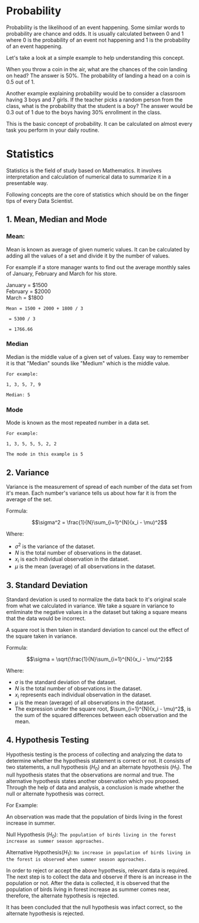# Probability

Probability is the likelihood of an event happening. Some similar words to probability are chance and odds. It is usually calculated between 0 and 1 where 0 is the probability of an event not happening and 1 is the probability of an event happening.

Let's take a look at a simple example to help understanding this concept.

When you throw a coin in the air, what are the chances of the coin landing on head? The answer is 50%. The probability of landing a head on a coin is 0.5 out of 1.

Another example explaining probability would be to consider a classroom having 3 boys and 7 girls. If the teacher picks a random person from the class, what is the probability that the student is a boy? The answer would be 0.3 out of 1 due to the boys having 30% enrollment in the class.

This is the basic concept of probability. It can be calculated on almost every task you perform in your daily routine.

# Statistics

Statistics is the field of study based on Mathematics. It involves interpretation and calculation of numerical data to summarize it in a presentable way. 

Following concepts are the core of statistics which should be on the finger tips of every Data Scientist.

## 1. Mean, Median and Mode

### Mean:

Mean is known as average of given numeric values. It can be calculated by adding all the values of a set and divide it by the number of values.

For example if a store manager wants to find out the average monthly sales of January, February and March for his store.

January = $1500 </br>
February = $2000 </br>
March = $1800 </br>

    Mean = 1500 + 2000 + 1800 / 3

     = 5300 / 3

     = 1766.66

### Median

Median is the middle value of a given set of values. Easy way to remember it is that "Median" sounds like "Medium" which is the middle value.

    For example:

    1, 3, 5, 7, 9

    Median: 5

### Mode

Mode is known as the most repeated number in a data set.

    For example:

    1, 3, 5, 5, 5, 2, 2

    The mode in this example is 5


## 2. Variance

Variance is the measurement of spread of each number of the data set from it's mean. Each number's variance tells us about how far it is from the average of the set.

Formula:

$$\sigma^2 = \frac{1}{N}\sum_{i=1}^{N}(x_i - \mu)^2$$

 Where:
- $\sigma^2$ is the variance of the dataset.
- $N$ is the total number of observations in the dataset.
- $x_i$ is each individual observation in the dataset.
- $\mu$ is the mean (average) of all observations in the dataset.

## 3. Standard Deviation

Standard deviation is used to normalize the data back to it's original scale from what we calculated in variance. We take a square in variance to emliminate the negative values in a the dataset but taking a square means that the data would be incorrect.

A square root is then taken in standard deviation to cancel out the effect of the square taken in variance.

Formula:

$$\sigma = \sqrt{\frac{1}{N}\sum_{i=1}^{N}(x_i - \mu)^2}$$

Where:
- $\sigma$ is the standard deviation of the dataset.
- $N$ is the total number of observations in the dataset.
- $x_i$ represents each individual observation in the dataset.
- $\mu$ is the mean (average) of all observations in the dataset.
- The expression under the square root, $\sum_{i=1}^{N}(x_i - \mu)^2$, is the sum of the squared differences between each observation and the mean.

## 4. Hypothesis Testing

Hypothesis testing is the process of collecting and analyzing the data to determine whether the hypothesis statement is correct or not. It consists of two statements, a null hypothesis ($H_0$) and an alternate hpyothesis ($H_1$). The null hypothesis states that the observations are normal and true. The alternative hypothesis states another observation which you proposed. Through the help of data and analysis, a conclusion is made whether the null or alternate hypothesis was correct.

For Example:

An observation was made that the population of birds living in the forest increase in summer.

Null Hypothesis ($H_0$): `The population of birds living in the forest increase as summer season approaches.`

Alternative Hypothesis($H_1$): `No increase in population of birds living in the forest is observed when summer season approaches.`

In order to reject or accept the above hypothesis, relevant data is required. The next step is to collect the data and observe if there is an increase in the population or not. After the data is collected, it is observed that the population of birds living in forest increase as summer comes near, therefore, the alternate hypothesis is rejected.

It has been concluded that the null hypothesis was infact correct, so the alternate hypothesis is rejected.
